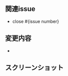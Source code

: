 ## 関連issue
- close #{issue number}
<!--どのissueを片付けたか-->

## 変更内容
 -
 <!--出来る限り詳しく、箇条書きで-->
 
## スクリーンショット
